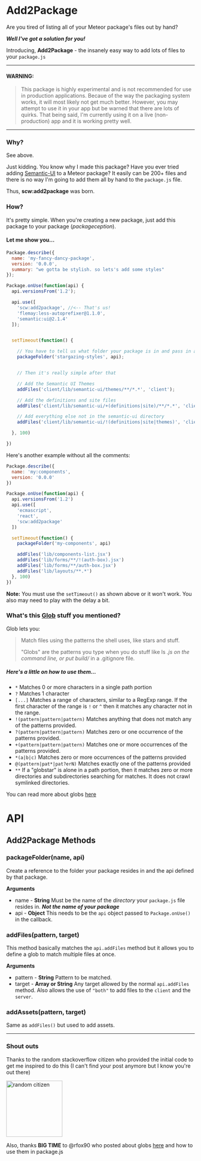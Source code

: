 # Add2Package

Are you tired of listing all of your Meteor package's files out by hand?

_**Well I've got a solution for you!**_

Introducing, **Add2Package** - the insanely easy way to add lots of files to your `package.js`

_____
#### WARNING:
> This package is highly experimental and is not recommended for use in production applications.
Becaue of the way the packaging system works, it will most likely not get much better. However, you may attempt to use it in your app but be warned that there are lots of quirks. That being said, I'm currently using it on a live (non-production) app and it is working pretty well.
_____

### Why?

See above.

Just kidding. You know why I made this package? Have you ever tried adding [Semantic-UI](https://github.com/Semantic-Org/Semantic-UI-Meteor) to a Meteor package? It easily can be 200+ files and there is no way I'm going to add them all by hand to the `package.js` file.

Thus, **scw:add2package** was born.

### How?

It's pretty simple. When you're creating a new package, just add this package to your package (_packageception_).

#### Let me show you...

```javascript
Package.describe({
  name: 'my-fancy-dancy-package',
  version: '0.0.0',
  summary: "we gotta be stylish. so lets's add some styles"
});

Package.onUse(function(api) {
  api.versionsFrom('1.2');

  api.use([
    'scw:add2package', //<-- That's us!
    'flemay:less-autoprefixer@1.1.0',
    'semantic:ui@2.1.4'
  ]);


  setTimeout(function() {

    // You have to tell us what folder your package is in and pass in a reference to the api
    packageFolder('stargazing-styles', api);


    // Then it's really simple after that

    // Add the Semantic UI Themes
    addFiles('client/lib/semantic-ui/themes/**/*.*', 'client');

    // Add the definitions and site files
    addFiles('client/lib/semantic-ui/+(definitions|site)/**/*.*', 'client');

    // Add everything else not in the semantic-ui directory
    addFiles('client/lib/semantic-ui/!(definitions|site|themes)', 'client');

  }, 100)

})
```

Here's another example without all the comments:

```javascript
Package.describe({
  name: 'my:components',
  version: '0.0.0'
})

Package.onUse(function(api) {
  api.versionsFrom('1.2')
  api.use([
    'ecmascript',
    'react',
    'scw:add2package'
  ])

  setTimeout(function() {
    packageFolder('my-components', api)

    addFiles('lib/components-list.jsx')
    addFiles('lib/forms/**/!(auth-box).jsx')
    addFiles('lib/forms/**/auth-box.jsx')
    addFiles('lib/layouts/**.*')
  }, 100)
})
```

**Note:** You must use the `setTimeout()` as shown above or it won't work. You also may need to play with the delay a bit.

### What's this [Glob](https://github.com/isaacs/node-glob) stuff you mentioned?

Glob lets you:
> Match files using the patterns the shell uses, like stars and stuff.
>
> "Globs" are the patterns you type when you do stuff like ls *.js on the command line, or put build/* in a .gitignore file.


##### Here's a little on how to use them...

* `*` Matches 0 or more characters in a single path portion
* `?` Matches 1 character
* `[...]` Matches a range of characters, similar to a RegExp range.
  If the first character of the range is `!` or `^` then it matches
  any character not in the range.
* `!(pattern|pattern|pattern)` Matches anything that does not match
  any of the patterns provided.
* `?(pattern|pattern|pattern)` Matches zero or one occurrence of the
  patterns provided.
* `+(pattern|pattern|pattern)` Matches one or more occurrences of the
  patterns provided.
* `*(a|b|c)` Matches zero or more occurrences of the patterns provided
* `@(pattern|pat*|pat?erN)` Matches exactly one of the patterns
  provided
* `**` If a "globstar" is alone in a path portion, then it matches
  zero or more directories and subdirectories searching for matches.
  It does not crawl symlinked directories.

You can read more about globs [here](https://github.com/isaacs/node-glob)


# API

## Add2Package Methods

### packageFolder(name, api)

Create a reference to the folder your package resides in and the api defined by that package.

**Arguments**
* name - **String** Must be the name of the *directory* your `package.js` file resides in. _**Not the name of your package**_
* api - **Object** This needs to be the `api` object passed to `Package.onUse()` in the callback.

### addFiles(pattern, target)

This method basically matches the `api.addFiles` method but it allows you to define a glob to match multiple files at once.

**Arguments**
* pattern - **String** Pattern to be matched.
* target - **Array or String** Any target allowed by the normal `api.addFiles` method. Also allows the use of `"both"` to add files to the `client` and the `server`.

### addAssets(pattern, target)

Same as `addFiles()` but used to add assets.

_____

### Shout outs

Thanks to the random stackoverflow citizen who provided the initial code to get me inspired to do this (I can't find your post anymore but I know you're out there)

<img src="http://i.imgur.com/NNzJ8G8.gif" alt="random citizen" height="150">

Also, thanks **BIG TIME** to @rfox90 who posted about globs [here](http://ahref.co.uk/blog/2015/07/31/automatic-package.js-management/) and how to use them in package.js